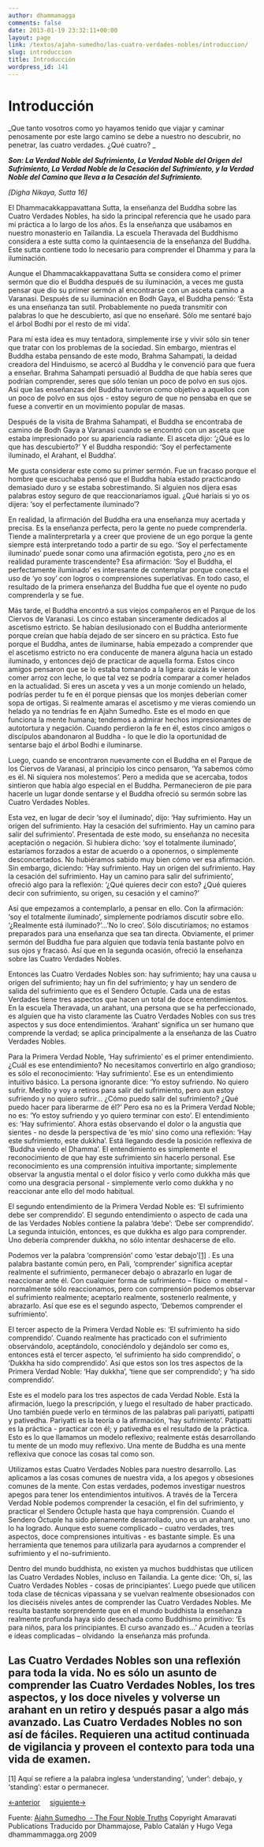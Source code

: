```yaml
---
author: dhammamagga
comments: false
date: 2013-01-19 23:32:11+00:00
layout: page
link: /textos/ajahn-sumedho/las-cuatro-verdades-nobles/introduccion/
slug: introduccion
title: Introducción
wordpress_id: 141
---
```


# Introducción


_Que tanto vosotros como yo hayamos tenido que viajar y caminar penosamente por este largo camino se debe a nuestro no descubrir, no penetrar, las cuatro verdades. ¿Qué cuatro? _


___Son: La Verdad Noble del Sufrimiento, La Verdad Noble del Origen del Sufrimiento, La Verdad Noble de la Cesación del Sufrimiento, y la Verdad Noble del Camino que lleva a la Cesación del Sufrimiento.___


_[Digha Nikaya, Sutta 16]_<!-- more -->


El Dhammacakkappavattana Sutta, la enseñanza del Buddha sobre las Cuatro Verdades Nobles, ha sido la principal referencia que he usado para mi práctica a lo largo de los años. Es la enseñanza que usábamos en nuestro monasterio en Tailandia. La escuela Theravada del Buddhismo considera a este sutta como la quintaesencia de la enseñanza del Buddha. Este sutta contiene todo lo necesario para comprender el Dhamma y para la iluminación.

Aunque el Dhammacakkappavattana Sutta se considera como el primer sermón que dio el Buddha después de su iluminación, a veces me gusta pensar que dio su primer sermón al encontrarse con un asceta camino a Varanasi. Después de su iluminación en Bodh Gaya, el Buddha pensó: ‘Esta es una enseñanza tan sutil. Probablemente no pueda transmitir con palabras lo que he descubierto, así que no enseñaré. Sólo me sentaré bajo el árbol Bodhi por el resto de mi vida’.

Para mí esta idea es muy tentadora, simplemente irse y vivir sólo sin tener que tratar con los problemas de la sociedad. Sin embargo, mientras el Buddha estaba pensando de este modo, Brahma Sahampati, la deidad creadora del Hinduismo, se acercó al Buddha y le convenció para que fuera a enseñar. Brahma Sahampati persuadió al Buddha de que había seres que podrían comprender, seres que sólo tenían un poco de polvo en sus ojos. Así que las enseñanzas del Buddha tuvieron como objetivo a aquellos con un poco de polvo en sus ojos - estoy seguro de que no pensaba en que se fuese a convertir en un movimiento popular de masas.

Después de la visita de Brahma Sahampati, el Buddha se encontraba de camino de Bodh Gaya a Varanasi cuando se encontró con un asceta que estaba impresionado por su apariencia radiante. El asceta dijo: ‘¿Qué es lo que has descubierto?’ Y el Buddha respondió: ‘Soy el perfectamente iluminado, el Arahant, el Buddha’.

Me gusta considerar este como su primer sermón. Fue un fracaso porque el hombre que escuchaba pensó que el Buddha había estado practicando demasiado duro y se estaba sobrestimando. Si alguien nos dijera esas palabras estoy seguro de que reaccionaríamos igual. ¿Qué haríais si yo os dijera: ‘soy el perfectamente iluminado’?

En realidad, la afirmación del Buddha era una enseñanza muy acertada y precisa. Es la enseñanza perfecta, pero la gente no puede comprenderla. Tiende a malinterpretarla y a creer que proviene de un ego porque la gente siempre está interpretando todo a partir de su ego. ‘Soy el perfectamente iluminado’ puede sonar como una afirmación egotista, pero ¿no es en realidad puramente trascendente? Esa afirmación: ‘Soy el Buddha, el perfectamente iluminado’ es interesante de contemplar porque conecta el uso de ‘yo soy’ con logros o comprensiones superlativas. En todo caso, el resultado de la primera enseñanza del Buddha fue que el oyente no pudo comprenderla y se fue.

Más tarde, el Buddha encontró a sus viejos compañeros en el Parque de los Ciervos de Varanasi. Los cinco estaban sinceramente dedicados al ascetismo estricto. Se habían desilusionado con el Buddha anteriormente porque creían que había dejado de ser sincero en su práctica. Esto fue porque el Buddha, antes de iluminarse, había empezado a comprender que el ascetismo estricto no era conducente de manera alguna hacia un estado iluminado, y entonces dejó de practicar de aquella forma. Estos cinco amigos pensaron que se lo estaba tomando a la ligera: quizás le vieron comer arroz con leche, lo que tal vez se podría comparar a comer helados en la actualidad. Si eres un asceta y ves a un monje comiendo un helado, podrías perder tu fe en él porque piensas que los monjes deberían comer sopa de ortigas. Si realmente amaras el ascetismo y me vieras comiendo un helado ya no tendrías fe en Ajahn Sumedho. Este es el modo en que funciona la mente humana; tendemos a admirar hechos impresionantes de autotortura y negación. Cuando perdieron la fe en él, estos cinco amigos o discípulos abandonaron al Buddha - lo que le dio la oportunidad de sentarse bajo el árbol Bodhi e iluminarse.

Luego, cuando se encontraron nuevamente con el Buddha en el Parque de los Ciervos de Varanasi, al principio los cinco pensaron, ‘Ya sabemos cómo es él. Ni siquiera nos molestemos’. Pero a medida que se acercaba, todos sintieron que había algo especial en el Buddha. Permanecieron de pie para hacerle un lugar donde sentarse y el Buddha ofreció su sermón sobre las Cuatro Verdades Nobles.

Esta vez, en lugar de decir ‘soy el iluminado’, dijo: ‘Hay sufrimiento. Hay un origen del sufrimiento. Hay la cesación del sufrimiento. Hay un camino para salir del sufrimiento’. Presentada de este modo, su enseñanza no necesita aceptación o negación. Si hubiera dicho: ‘soy el totalmente iluminado’, estaríamos forzados a estar de acuerdo o a oponernos, o simplemente desconcertados. No hubiéramos sabido muy bien cómo ver esa afirmación. Sin embargo, diciendo: ‘Hay sufrimiento. Hay un origen del sufrimiento. Hay la cesación del sufrimiento. Hay un camino para salir del sufrimiento’, ofreció algo para la reflexión: ‘¿Qué quieres decir con esto? ¿Qué quieres decir con sufrimiento, su origen, su cesación y el camino?’

Así que empezamos a contemplarlo, a pensar en ello. Con la afirmación: ‘soy el totalmente iluminado’, simplemente podríamos discutir sobre ello. ‘¿Realmente está iluminado?’...’No lo creo’. Sólo discutiríamos; no estamos preparados para una enseñanza que sea tan directa. Obviamente, el primer sermón del Buddha fue para alguien que todavía tenía bastante polvo en sus ojos y fracasó. Así que en la segunda ocasión, ofreció la enseñanza sobre las Cuatro Verdades Nobles.

Entonces las Cuatro Verdades Nobles son: hay sufrimiento; hay una causa u origen del sufrimiento; hay un fin del sufrimiento; y hay un sendero de salida del sufrimiento que es el Sendero Óctuple. Cada una de estas Verdades tiene tres aspectos que hacen un total de doce entendimientos. En la escuela Theravada, un arahant, una persona que se ha perfeccionado, es alguien que ha visto claramente las Cuatro Verdades Nobles con sus tres aspectos y sus doce entendimientos. ‘Arahant’ significa un ser humano que comprende la verdad; se aplica principalmente a la enseñanza de las Cuatro Verdades Nobles.

Para la Primera Verdad Noble, ‘Hay sufrimiento’ es el primer entendimiento. ¿Cuál es ese entendimiento? No necesitamos convertirlo en algo grandioso; es sólo el reconocimiento: ‘Hay sufrimiento’. Ese es un entendimiento intuitivo básico. La persona ignorante dice: ‘Yo estoy sufriendo. No quiero sufrir. Medito y voy a retiros para salir del sufrimiento, pero aun estoy sufriendo y no quiero sufrir… ¿Cómo puedo salir del sufrimiento? ¿Qué puedo hacer para liberarme de él?’ Pero esa no es la Primera Verdad Noble; no es: ‘Yo estoy sufriendo y yo quiero terminar con esto’. El entendimiento es: ‘Hay sufrimiento’. Ahora estás observando el dolor o la angustia que sientes - no desde la perspectiva de ‘es mío’ sino como una reflexión: ‘Hay este sufrimiento, este dukkha’. Está llegando desde la posición reflexiva de ‘Buddha viendo el Dhamma’. El entendimiento es simplemente el reconocimiento de que hay este sufrimiento sin hacerlo personal. Ese reconocimiento es una comprensión intuitiva importante; simplemente observar la angustia mental o el dolor físico y verlo como dukkha más que como una desgracia personal - simplemente verlo como dukkha y no reaccionar ante ello del modo habitual.

El segundo entendimiento de la Primera Verdad Noble es: ‘El sufrimiento debe ser comprendido’. El segundo entendimiento o aspecto de cada una de las Verdades Nobles contiene la palabra ‘debe’: ‘Debe ser comprendido’. La segunda intuición, entonces, es que dukkha es algo para comprender. Uno debería comprender dukkha, no sólo intentar deshacerse de ello.

Podemos ver la palabra ‘comprensión’ como ‘estar debajo’[[1]](http://dhammamagga.org/asumedho-4nv_introduccion.html#1) . Es una palabra bastante común pero, en Pali, ‘comprender’ significa aceptar realmente el sufrimiento, permanecer debajo o abrazarlo en lugar de reaccionar ante él. Con cualquier forma de sufrimiento – físico  o mental - normalmente sólo reaccionamos, pero con comprensión podemos observar el sufrimiento realmente; aceptarlo realmente, sostenerlo realmente, y abrazarlo. Así que ese es el segundo aspecto, ‘Debemos comprender el sufrimiento’.

El tercer aspecto de la Primera Verdad Noble es: ‘El sufrimiento ha sido comprendido’. Cuando realmente has practicado con el sufrimiento observándolo, aceptándolo, conociéndolo y dejándolo ser como es, entonces está el tercer aspecto, ‘el sufrimiento ha sido comprendido’, o ‘Dukkha ha sido comprendido’. Así que estos son los tres aspectos de la Primera Verdad Noble: ‘Hay dukkha’, ‘tiene que ser comprendido’; y ‘ha sido comprendido’.

Este es el modelo para los tres aspectos de cada Verdad Noble. Está la afirmación, luego la prescripción, y luego el resultado de haber practicado. Uno también puede verlo en términos de las palabras pali pariyatti, patipatti y pativedha. Pariyatti es la teoría o la afirmación, ‘hay sufrimiento’. Patipatti es la práctica - practicar con él; y pativedha es el resultado de la práctica. Esto es lo que llamamos un modelo reflexivo; realmente estás desarrollando tu mente de un modo muy reflexivo. Una mente de Buddha es una mente reflexiva que conoce las cosas tal como son.

Utilizamos estas Cuatro Verdades Nobles para nuestro desarrollo. Las aplicamos a las cosas comunes de nuestra vida, a los apegos y obsesiones comunes de la mente. Con estas verdades, podemos investigar nuestros apegos para tener los entendimientos intuitivos. A través de la Tercera Verdad Noble podemos comprender la cesación, el fin del sufrimiento, y practicar el Sendero Óctuple hasta que haya comprensión. Cuando el Sendero Óctuple ha sido plenamente desarrollado, uno es un arahant, uno lo ha logrado. Aunque esto suene complicado – cuatro verdades, tres aspectos, doce comprensiones intuitivas - es bastante simple. Es una herramienta que tenemos para utilizarla para ayudarnos a comprender el sufrimiento y el no-sufrimiento.

Dentro del mundo buddhista, no existen ya muchos buddhistas que utilicen las Cuatro Verdades Nobles, incluso en Tailandia. La gente dice: ‘Oh, sí, las Cuatro Verdades Nobles - cosas de principiantes’. Luego puede que utilicen toda clase de técnicas vipassana y se vuelvan realmente obsesionados con los dieciséis niveles antes de comprender las Cuatro Verdades Nobles. Me resulta bastante sorprendente que en el mundo buddhista la enseñanza realmente profunda haya sido desechada como Buddhismo primitivo: ‘Es para niños, para los principiantes. El curso avanzado es…’ Acuden a teorías e ideas complicadas – olvidando  la enseñanza más profunda.

Las Cuatro Verdades Nobles son una reflexión para toda la vida. No es sólo un asunto de comprender las Cuatro Verdades Nobles, los tres aspectos, y los doce niveles y volverse un arahant en un retiro y después pasar a algo más avanzado. Las Cuatro Verdades Nobles no son así de fáciles. Requieren una actitud continuada de vigilancia y proveen el contexto para toda una vida de examen.
----------------------------
[1] Aquí se refiere a la palabra inglesa ‘understanding’, ‘under’: debajo, y ‘standing’: estar o permanecer.


[<-anterior](http://dhammamagga.wordpress.com/textos/ajahn-sumedho/las-cuatro-verdades-nobles/prefacio/)     [siguiente->](http://dhammamagga.wordpress.com/textos/ajahn-sumedho/las-cuatro-verdades-nobles/la-primera-verdad-noble/)




<!-- more -->


Fuente: [Ajahn Sumedho  - The Four Noble Truths](http://www.amaravati.org/abmnew/documents/4noble2/index.html)
Copyright Amaravati Publications
Traducido por Dhammajose, Pablo Catalán y Hugo Vega
dhammammagga.org 2009




